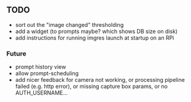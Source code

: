 ## TODO

- sort out the "image changed" thresholding
- add a widget (to prompts maybe? which shows DB size on disk)
- add instructions for running imgres launch at startup on an RPi

### Future

- prompt history view
- allow prompt-scheduling
- add nicer feedback for camera not working, or processing pipeline failed (e.g.
  http error), or missing capture box params, or no AUTH_USERNAME...
